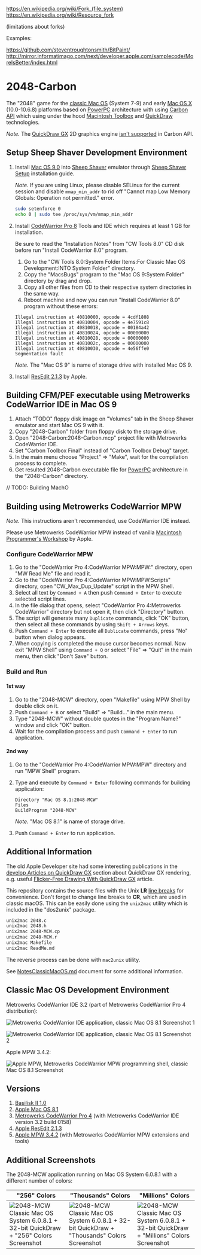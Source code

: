 https://en.wikipedia.org/wiki/Fork_(file_system)
https://en.wikipedia.org/wiki/Resource_fork

(limitations about forks)

Examples:

https://github.com/steventroughtonsmith/BitPaint/
http://mirror.informatimago.com/next/developer.apple.com/samplecode/MoreIsBetter/index.html

2048-Carbon
===========

The "2048" game for the [classic Mac OS](https://en.wikipedia.org/wiki/Classic_Mac_OS) (System 7-9) and early [Mac OS X](https://en.wikipedia.org/wiki/MacOS) (10.0-10.6.8) platforms based on [PowerPC](https://en.wikipedia.org/wiki/PowerPC) architecture with using [Carbon API](https://en.wikipedia.org/wiki/Carbon_(API)) which using under the hood [Macintosh Toolbox](https://en.wikipedia.org/wiki/Macintosh_Toolbox) and [QuickDraw](https://en.wikipedia.org/wiki/QuickDraw) technologies.

*Note.* The [QuickDraw GX](https://en.wikipedia.org/wiki/QuickDraw_GX) 2D graphics engine [isn't supported](http://mirror.informatimago.com/next/developer.apple.com/documentation/Carbon/Reference/Carbon_Spec_Porting/QuickDraw_GX.html) in Carbon API.

## Setup Sheep Shaver Development Environment

1. Install [Mac OS 9.0](https://winworldpc.com/product/mac-os-9/90) into [Sheep Shaver](https://en.wikipedia.org/wiki/SheepShaver) emulator through [Sheep Shaver Setup](https://www.emaculation.com/doku.php/sheepshaver_setup) installation guide.

    *Note.* If you are using Linux, please disable SELinux for the current session and disable `mmap_min_addr` to rid off "Cannot map Low Memory Globals: Operation not permitted." error.

    ```bash
    sudo setenforce 0
    echo 0 | sudo tee /proc/sys/vm/mmap_min_addr
    ```

2. Install [CodeWarrior Pro 8](https://macintoshgarden.org/apps/codewarrior-pro-8x) Tools and IDE which requires at least 1 GB for installation.

    Be sure to read the "Installation Notes" from "CW Tools 8.0" CD disk before run "Install CodeWarrior 8.0" program.

    1. Go to the "CW Tools 8.0:System Folder Items:For Classic Mac OS Development:INTO System Folder" directory.
    2. Copy the "MacsBugs" program to the "Mac OS 9:System Folder" directory by drag and drop.
    3. Copy all other files from CD to their respective system directories in the same way.
    4. Reboot machine and now you can run "Install CodeWarrior 8.0" program without these errors:

    ```
    Illegal instruction at 40810000, opcode = 4cdf1808
    Illegal instruction at 40810004, opcode = 4e7591c8
    Illegal instruction at 40810018, opcode = 00184a42
    Illegal instruction at 40810024, opcode = 00000000
    Illegal instruction at 40810028, opcode = 00000000
    Illegal instruction at 4081002c, opcode = 00000000
    Illegal instruction at 40810030, opcode = 4e56ffe0
    Segmentation fault
    ```

    *Note.* The "Mac OS 9" is name of storage drive with installed Mac OS 9.

3. Install [ResEdit 2.1.3](https://macintoshgarden.org/apps/resedit) by Apple.

## Building CFM/PEF executable using Metrowerks CodeWarrior IDE in Mac OS 9

1. Attach "TODO" floppy disk image on "Volumes" tab in the Sheep Shaver emulator and start Mac OS 9 with it.
2. Copy "2048-Carbon" folder from floppy disk to the storage drive.
3. Open "2048-Carbon:2048-Carbon.mcp" project file with Metrowerks CodeWarrior IDE.
4. Set "Carbon Toolbox Final" instead of "Carbon Toolbox Debug" target.
5. In the main menu choose "Project" => "Make", wait for the compilation process to complete.
6. Get resulted 2048-Carbon executable file for [PowerPC](https://en.wikipedia.org/wiki/PowerPC) architecture in the "2048-Carbon" directory.

// TODO: Building MachO
## Building using Metrowerks CodeWarrior MPW

*Note.* This instructions aren't recommended, use CodeWarrior IDE instead.

Please use Metrowerks CodeWarrior MPW instead of vanilla [Macintosh Programmer's Workshop](https://en.wikipedia.org/wiki/Macintosh_Programmer%27s_Workshop) by Apple.

### Configure CodeWarrior MPW

1. Go to the "CodeWarrior Pro 4:CodeWarrior MPW:MPW:" directory, open "MW Read Me" file and read it.
2. Go to the "CodeWarrior Pro 4:CodeWarrior MPW:MPW:Scripts" directory, open "CW_Max_Dup_Update" script in the MPW Shell.
3. Select all text by `Command + A` then push `Command + Enter` to execute selected script lines.
4. In the file dialog that opens, select "CodeWarrior Pro 4:Metrowerks CodeWarrior" directory but not open it, then click "Directory" button.
5. The script will generate many `Duplicate` commands, click "OK" button, then select all these commands by using `Shift + Arrows` keys.
6. Push `Command + Enter` to execute all `Dublicate` commands, press "No" button when dialog appears.
7. When copying is completed the mouse cursor becomes normal. Now exit "MPW Shell" using `Command + Q` or select "File" => "Quit" in the main menu, then click "Don't Save" button.

### Build and Run

#### 1st way

1. Go to the "2048-MCW" directory, open "Makefile" using MPW Shell by double click on it.
2. Push `Command + B` or select "Build" => "Build..." in the main menu.
3. Type "2048-MCW" without double quotes in the "Program Name?" window and click "OK" button.
4. Wait for the compilation process and push `Command + Enter` to run application.

#### 2nd way

1. Go to the "CodeWarrior Pro 4:CodeWarrior MPW:MPW" directory and run "MPW Shell" program.
2. Type and execute by `Command + Enter` following commands for building application:

    ```
    Directory "Mac OS 8.1:2048-MCW"
    Files
    BuildProgram "2048-MCW"
    ```
    *Note.* "Mac OS 8.1" is name of storage drive.

3. Push `Command + Enter` to run application.

## Additional Information

The old Apple Developer site had some interesting publications in the [develop Articles on QuickDraw GX](http://web.archive.org/web/20041012004904/http://developer.apple.com/dev/techsupport/develop/bysubject/quickdrawgx.html) section about QuickDraw GX rendering, e.g. useful [Flicker-Free Drawing With QuickDraw GX](http://web.archive.org/web/20041029052644/http://developer.apple.com/dev/techsupport/develop/issue25/ayala.html) article.

This repository contains the source files with the Unix **LR** [line breaks](https://en.wikipedia.org/wiki/Newline) for convenience. Don't forget to change line breaks to **CR**, which are used in classic macOS. This can be easily done using the `unix2mac` utility which is included in the "dos2unix" package.

```sh
unix2mac 2048.c
unix2mac 2048.h
unix2mac 2048-MCW.cp
unix2mac 2048-MCW.r
unix2mac Makefile
unix2mac ReadMe.md
```

The reverse process can be done with `mac2unix` utility.

See [NotesClassicMacOS.md](../../doc/NotesClassicMacOS.md) document for some additional information.

## Classic Mac OS Development Environment

Metrowerks CodeWarrior IDE 3.2 (part of Metrowerks CodeWarrior Pro 4 distribution):

![Metrowerks CodeWarrior IDE application, classic Mac OS 8.1 Screenshot 1](../../image/MCW-MacOS-8_1-Screenshot_1.png)

![Metrowerks CodeWarrior IDE application, classic Mac OS 8.1 Screenshot 2](../../image/MCW-MacOS-8_1-Screenshot_2.png)

Apple MPW 3.4.2:

![Apple MPW, Metrowerks CodeWarrior MPW programming shell, classic Mac OS 8.1 Screenshot](../../image/MPW-MacOS-8_1-Screenshot.png)

## Versions

1. [Basilisk II 1.0](https://github.com/cebix/macemu)
2. [Apple Mac OS 8.1](https://winworldpc.com/download/7724c394-e280-9362-c382-11c3a6e28094)
3. [Metrowerks CodeWarrior Pro 4](https://macintoshgarden.org/sites/macintoshgarden.org/files/apps/CWPro4Tools.cdr_.zip) (with Metrowerks CodeWarrior IDE version 3.2 build 0158)
4. [Apple ResEdit 2.1.3](https://en.wikipedia.org/wiki/ResEdit)
5. [Apple MPW 3.4.2](https://en.wikipedia.org/wiki/Macintosh_Programmer%27s_Workshop) (with Metrowerks CodeWarrior MPW extensions and tools)

## Additional Screenshots

The 2048-MCW application running on Mac OS System 6.0.8.1 with a different number of colors:

| "256" Colors | "Thousands" Colors | "Millions" Colors |
|--------------|--------------------|-------------------|
| ![2048-MCW Classic Mac OS System 6.0.8.1 + 32-bit QuickDraw + "256" Colors Screenshot](../../image/2048-MCW-MacOS-6-QD-256-Screenshot-7.png) | ![2048-MCW Classic Mac OS System 6.0.8.1 + 32-bit QuickDraw + "Thousands" Colors Screenshot](../../image/2048-MCW-MacOS-6-QD-Thousands-Screenshot-8.png) | ![2048-MCW Classic Mac OS System 6.0.8.1 + 32-bit QuickDraw + "Millions" Colors Screenshot](../../image/2048-MCW-MacOS-6-QD-Millions-Screenshot-9.png) |
